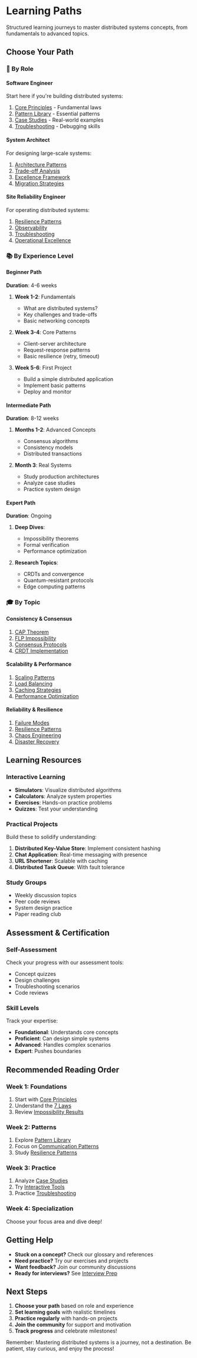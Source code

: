 # Learning Paths

Structured learning journeys to master distributed systems concepts, from fundamentals to advanced topics.

## Choose Your Path

### 🎯 By Role

#### Software Engineer
Start here if you're building distributed systems:
1. [Core Principles](../core-principles/index.md) - Fundamental laws
2. [Pattern Library](../pattern-library/index.md) - Essential patterns
3. [Case Studies](../case-studies/index.md) - Real-world examples
4. [Troubleshooting](../troubleshooting/index.md) - Debugging skills

#### System Architect
For designing large-scale systems:
1. [Architecture Patterns](../pattern-library/architecture/index.md)
2. [Trade-off Analysis](../core-principles/laws/multidimensional-optimization.md)
3. [Excellence Framework](../excellence/index.md)
4. [Migration Strategies](../excellence/migrations/index.md)

#### Site Reliability Engineer
For operating distributed systems:
1. [Resilience Patterns](../pattern-library/resilience/index.md)
2. [Observability](../pattern-library/observability/index.md)
3. [Troubleshooting](../troubleshooting/index.md)
4. [Operational Excellence](../excellence/implementation-guides/operational-excellence.md)

### 📚 By Experience Level

#### Beginner Path
**Duration**: 4-6 weeks
1. **Week 1-2**: Fundamentals
   - What are distributed systems?
   - Key challenges and trade-offs
   - Basic networking concepts
   
2. **Week 3-4**: Core Patterns
   - Client-server architecture
   - Request-response patterns
   - Basic resilience (retry, timeout)
   
3. **Week 5-6**: First Project
   - Build a simple distributed application
   - Implement basic patterns
   - Deploy and monitor

#### Intermediate Path
**Duration**: 8-12 weeks
1. **Months 1-2**: Advanced Concepts
   - Consensus algorithms
   - Consistency models
   - Distributed transactions
   
2. **Month 3**: Real Systems
   - Study production architectures
   - Analyze case studies
   - Practice system design

#### Expert Path
**Duration**: Ongoing
1. **Deep Dives**: 
   - Impossibility theorems
   - Formal verification
   - Performance optimization
   
2. **Research Topics**:
   - CRDTs and convergence
   - Quantum-resistant protocols
   - Edge computing patterns

### 🎓 By Topic

#### Consistency & Consensus
1. [CAP Theorem](../core-principles/cap-theorem.md)
2. [FLP Impossibility](../core-principles/flp-impossibility.md)
3. [Consensus Protocols](../pattern-library/coordination/index.md)
4. [CRDT Implementation](../pattern-library/data-management/crdts.md)

#### Scalability & Performance
1. [Scaling Patterns](../pattern-library/scaling/index.md)
2. [Load Balancing](../pattern-library/scaling/load-balancing.md)
3. [Caching Strategies](../pattern-library/scaling/caching.md)
4. [Performance Optimization](../excellence/implementation-guides/performance-optimization.md)

#### Reliability & Resilience
1. [Failure Modes](../core-principles/laws/correlated-failure.md)
2. [Resilience Patterns](../pattern-library/resilience/index.md)
3. [Chaos Engineering](../pattern-library/resilience/chaos-engineering.md)
4. [Disaster Recovery](../pattern-library/resilience/disaster-recovery.md)

## Learning Resources

### Interactive Learning
- **Simulators**: Visualize distributed algorithms
- **Calculators**: Analyze system properties
- **Exercises**: Hands-on practice problems
- **Quizzes**: Test your understanding

### Practical Projects
Build these to solidify understanding:
1. **Distributed Key-Value Store**: Implement consistent hashing
2. **Chat Application**: Real-time messaging with presence
3. **URL Shortener**: Scalable with caching
4. **Distributed Task Queue**: With fault tolerance

### Study Groups
- Weekly discussion topics
- Peer code reviews
- System design practice
- Paper reading club

## Assessment & Certification

### Self-Assessment
Check your progress with our assessment tools:
- Concept quizzes
- Design challenges
- Troubleshooting scenarios
- Code reviews

### Skill Levels
Track your expertise:
- **Foundational**: Understands core concepts
- **Proficient**: Can design simple systems
- **Advanced**: Handles complex scenarios
- **Expert**: Pushes boundaries

## Recommended Reading Order

### Week 1: Foundations
1. Start with [Core Principles](../core-principles/index.md)
2. Understand the [7 Laws](../core-principles/laws.md)
3. Review [Impossibility Results](../core-principles/impossibility-results.md)

### Week 2: Patterns
1. Explore [Pattern Library](../pattern-library/index.md)
2. Focus on [Communication Patterns](../pattern-library/communication/index.md)
3. Study [Resilience Patterns](../pattern-library/resilience/index.md)

### Week 3: Practice
1. Analyze [Case Studies](../case-studies/index.md)
2. Try [Interactive Tools](../tools/index.md)
3. Practice [Troubleshooting](../troubleshooting/index.md)

### Week 4: Specialization
Choose your focus area and dive deep!

## Getting Help

- **Stuck on a concept?** Check our glossary and references
- **Need practice?** Try our exercises and projects
- **Want feedback?** Join our community discussions
- **Ready for interviews?** See [Interview Prep](../interview-prep/index.md)

## Next Steps

1. **Choose your path** based on role and experience
2. **Set learning goals** with realistic timelines
3. **Practice regularly** with hands-on projects
4. **Join the community** for support and motivation
5. **Track progress** and celebrate milestones!

Remember: Mastering distributed systems is a journey, not a destination. Be patient, stay curious, and enjoy the process!